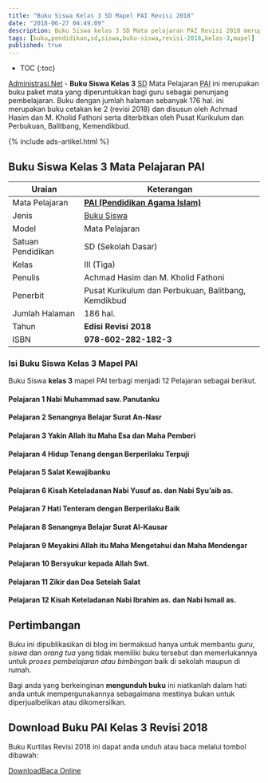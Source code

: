 ```yaml
---
title: "Buku Siswa Kelas 3 SD Mapel PAI Revisi 2018"
date: "2018-06-27 04:49:09"
description: Buku Siswa kelas 3 SD Mata pelajaran PAI Revisi 2018 merupakan buku paket mata pelajaran PAI Pendidikan Agama Islam Kurikulum 2013  cetakan kedua revisi 2018.
tags: [buku,pendidikan,sd,siswa,buku-siswa,revisi-2018,kelas-3,mapel]
published: true
---
```

* TOC
{:toc}

<script type="application/ld+json">
{
  "@context":"http://schema.org",
  "@type":"Book",
  "name" : "{{ page.title }}",
  "author": {
    "@type":"Person",
    "name":"Iba Muhibba dan Lubna Assagaf."
  },
  "url" : "{{ site.url }}{{ page.url }}",
  "workExample" : [{
    "@type": "Book",
    "isbn": "978-602-282-182-3",
    "bookEdition": "Revisi 2018",
    "bookFormat": "http://schema.org/Hardcover",
    "potentialAction":{
    "@type":"ReadAction",
    "target":
      {
        "@type":"EntryPoint",
        "urlTemplate":"{{ site.url }}{{ page.url }}",
        "actionPlatform":[
          "http://schema.org/DesktopWebPlatform",
          "http://schema.org/IOSPlatform",
          "http://schema.org/AndroidPlatform"
        ]
      }
      }
    }
    ]
    }
 
</script>

[Administrasi.Net](/ "Administrasi.Net") - **Buku Siswa Kelas 3** <acronym title="Sekolah Dasar">SD</acronym> Mata Pelajaran <acronym title="Pendidikan Agama Islam">PAI</acronym> ini merupakan buku paket mata yang diperuntukkan bagi guru sebagai penunjang pembelajaran. Buku dengan jumlah halaman sebanyak 176 hal. ini merupakan buku cetakan ke 2 (revisi 2018) dan disusun oleh Achmad Hasim dan M. Kholid Fathoni serta diterbitkan oleh Pusat Kurikulum dan Perbukuan, Balitbang, Kemendikbud. 

{% include ads-artikel.html %}

## Buku Siswa Kelas 3 Mata Pelajaran PAI

|Uraian|Keterangan|
| --- | --- |
|Mata Pelajaran|<a href="/bsd/buku-siswa-kelas-3-mapel-pai-kurikulum-2013-revisi-2018" title="Buku Siswa Kelas 3 Mata Pelajaran Pendidikan Agama Islam K13 Revisi 2018"><strong>PAI (Pendidikan Agama Islam)</strong></a>|
|Jenis|<a href="/bsd" title="Buku Siswa">Buku Siswa</a>|
|Model|Mata Pelajaran|
|Satuan Pendidikan|SD (Sekolah Dasar)|
|Kelas|III (Tiga)|
|Penulis|Achmad Hasim dan M. Kholid Fathoni|
|Penerbit|Pusat Kurikulum dan Perbukuan, Balitbang, Kemdikbud|
|Jumlah Halaman|186 hal.|
|Tahun|<strong>Edisi Revisi 2018</strong>|
|ISBN|<strong>978-602-282-182-3</strong>|

### Isi Buku Siswa Kelas 3 Mapel PAI
Buku Siswa <b>kelas 3</b> mapel PAI terbagi menjadi 12 Pelajaran sebagai berikut.
#### Pelajaran 1 Nabi Muhammad saw. Panutanku
#### Pelajaran 2 Senangnya Belajar Surat An-Nasr
#### Pelajaran 3 Yakin Allah itu Maha Esa dan Maha Pemberi
#### Pelajaran 4 Hidup Tenang dengan Berperilaku Terpuji
#### Pelajaran 5 Salat Kewajibanku
#### Pelajaran 6 Kisah Keteladanan Nabi Yusuf as. dan Nabi Syu’aib as.
#### Pelajaran 7 Hati Tenteram dengan Berperilaku Baik
#### Pelajaran 8 Senangnya Belajar Surat Al-Kausar
#### Pelajaran 9 Meyakini Allah itu Maha Mengetahui dan Maha Mendengar
#### Pelajaran 10 Bersyukur kepada Allah Swt.
#### Pelajaran 11 Zikir dan Doa Setelah Salat
#### Pelajaran 12 Kisah Keteladanan Nabi Ibrahim as. dan Nabi Ismail as.
  
## Pertimbangan
Buku ini dipublikasikan di blog ini bermaksud hanya untuk membantu _guru_, _siswa_ dan _orang tua_ yang tidak memiliki buku tersebut dan memerlukannya untuk *proses pembelajaran atau bimbingan* baik di sekolah maupun di rumah.

Bagi anda yang berkeinginan <b>mengunduh buku</b> ini niatkanlah dalam hati anda untuk mempergunakannya sebagaimana mestinya bukan untuk diperjualbelikan atau dikomersilkan.
  
## Download Buku PAI Kelas 3 Revisi 2018
Buku Kurtilas Revisi 2018 ini dapat anda unduh atau baca melalui tombol dibawah:
<p class="center"><a class="button download" href="https://docs.google.com/uc?export=download&id=1P8dKua9kpI6b0tS2pHi9Zw76fevnGTse" rel="nofollow" target="_blank" title="Download">Download</a><a class="button demo open-dialog" href="https://drive.google.com/file/d/1P8dKua9kpI6b0tS2pHi9Zw76fevnGTse/preview" Title="Baca Online" rel="nofollow">Baca Online</a></p>
